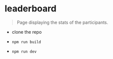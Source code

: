 # leaderboard
> Page displaying the stats of the participants.

* clone the repo

* `npm run build`

* `npm run dev`

